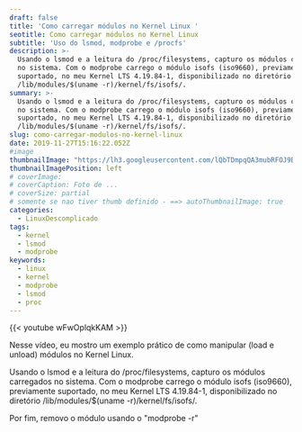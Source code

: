 ```yaml
---
draft: false
title: 'Como carregar módulos no Kernel Linux '
seotitle: Como carregar módulos no Kernel Linux
subtitle: 'Uso do lsmod, modprobe e /procfs'
description: >-
  Usando o lsmod e a leitura do /proc/filesystems, capturo os módulos carregados
  no sistema. Com o modprobe carrego o módulo isofs (iso9660), previamente
  suportado, no meu Kernel LTS 4.19.84-1, disponibilizado no diretório
  /lib/modules/$(uname -r)/kernel/fs/isofs/. 
summary: >-
  Usando o lsmod e a leitura do /proc/filesystems, capturo os módulos carregados
  no sistema. Com o modprobe carrego o módulo isofs (iso9660), previamente
  suportado, no meu Kernel LTS 4.19.84-1, disponibilizado no diretório
  /lib/modules/$(uname -r)/kernel/fs/isofs/. 
slug: como-carregar-modulos-no-kernel-linux
date: 2019-11-27T15:16:22.052Z
#image
thumbnailImage: "https://lh3.googleusercontent.com/lQbTDmpqQA3mubRFOJ9Bdq7cySfxLnP7jDq8lBG2A_z1A3s5RtLIfBBhv8kk2xNVU6LqamgvdFUcjI4hmwWGIWLZCxjFlaiVroBLvYmkVK0BpabD_gr0IkdSeDot9KsquNj2vURMac4dLi_BCoLhiHU5uLMk5buyA_F832BS-B7sEZpVBxRtUNABJvV_QMTS1Gq5d4MfqBZFDROA6mnG9tdaf_bDIvUX_kA37OznMk63tpOV5je6-E_BoVYV4LfI8rCtG_yrRHSwRClDCpC4aeCveXqXdPbQGx4JgBc1O5JqAFNv1cGKkyiP8eDi95Ln1RPX_EUnsaZ5C6ZZlGuWrchN5wrLnVuhaIPIJQGfHW7NPeFzw---aDFUUtBQNEwzsWh8cyhrQRUtGfl1zIV2tzQV-eAAuM433-BD4Cx5xRL-g9rDhc3iiGc6-GvQTzu6PTepYVqQM_d9sVFEYfEb6uaP8Bs89Ci1w6-g5RcZy1wGMBop4ezpPrManeVIAlWqrg4a6A2O4CEMlf81XeY89GQvNvOwAoIxH8K8pj4_UHzFXQ1Xd9CCrOOspyaP9g-Yz5mTYdBF0LoVHTvRfSSPTWmwTjLnGCc22cZvWGzhXmaIWyJtr9x6FFNhiZT5jjlWvIasNWKjXKf3sZ0d-pKhq0IlfVfaeCVH991PxRSkgqqSGv4HwZxxW1o=w1280-h720-no"
thumbnailImagePosition: left
# coverImage:
# coverCaption: Foto de ...
# coverSize: partial
# somente se nao tiver thumb definido - ==> autoThumbnailImage: true
categories:
  - LinuxDescomplicado
tags:
  - kernel
  - lsmod
  - modprobe
keywords:
  - linux
  - kernel
  - modprobe
  - lsmod
  - proc
---
```

{{< youtube wFwOplqkKAM >}}

Nesse vídeo, eu mostro um exemplo prático de como manipular (load e unload) módulos no Kernel Linux. 

Usando o lsmod e a leitura do /proc/filesystems, capturo os módulos carregados no sistema. Com o modprobe carrego o módulo isofs (iso9660), previamente suportado, no meu Kernel LTS 4.19.84-1, disponibilizado no diretório /lib/modules/$(uname -r)/kernel/fs/isofs/. 

Por fim, removo o módulo usando o "modprobe -r" 

